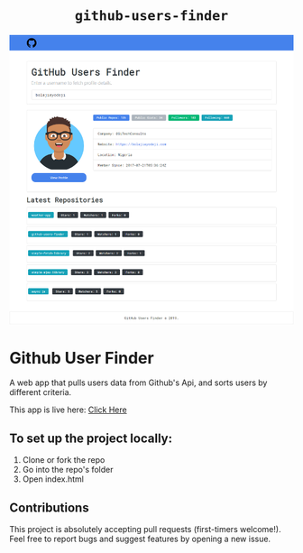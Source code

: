 <div align="center">
  
# `github-users-finder`

</div>

![](img/profile-screen.png)












# Github User Finder




A web app that pulls users data from Github's Api, and sorts users by different criteria.

This app is live here: [Click Here](https://sagar-barapatre.github.io/Github-Users-Finder/)

## To set up the project locally:

1. Clone or fork the repo
2. Go into the repo's folder
3. Open index.html

## Contributions

This project is absolutely accepting pull requests (first-timers welcome!). Feel free to report bugs and suggest features by opening a new issue. 
